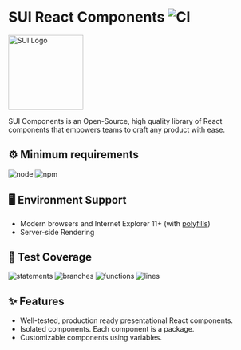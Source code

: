 # SUI React Components ![CI](https://github.com/SUI-Components/sui-components/workflows/CI/badge.svg)

<img src="https://avatars2.githubusercontent.com/u/13288987?s=200&v=4" alt="SUI Logo" width="150">

SUI Components is an Open-Source, high quality library of React components that empowers teams to craft any product with ease.

## ⚙️ Minimum requirements
![node](https://shields.io/badge/node-v16+-lightgray?logo=nodedotjs&logoWidth=20&style=for-the-badge)
![npm](https://shields.io/badge/npm-v7+-lightgrey?logo=npm&logoWidth=20&style=for-the-badge)

## 🖥 Environment Support

- Modern browsers and Internet Explorer 11+ (with [polyfills](https://github.com/SUI-Components/sui/tree/master/packages/sui-polyfills))
- Server-side Rendering

## 🧪 Test Coverage

![statements](https://shields.io/badge/statements-65.81%25-red)
![branches](https://shields.io/badge/branches-48.79%25-550000)
![functions](https://shields.io/badge/functions-49.49%25-550000)
![lines](https://shields.io/badge/lines-67.7%25-red)

## ✨ Features

- Well-tested, production ready presentational React components.
- Isolated components. Each component is a package.
- Customizable components using variables.
